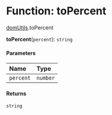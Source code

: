 # Function: toPercent

[domUtils](/en/auto-docs/fixed-layout-editor/modules/domUtils.md).toPercent

**toPercent**(`percent`): `string`

#### Parameters

| Name | Type |
| :------ | :------ |
| `percent` | `number` |

#### Returns

`string`
